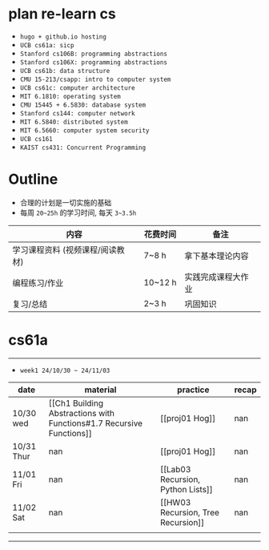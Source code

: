 # plan re-learn cs
- `hugo + github.io hosting`
- `UCB cs61a: sicp`
- `Stanford cs106B: programming abstractions`
- `Stanford cs106X: programming abstractions`
- `UCB cs61b: data structure`
- `CMU 15-213/csapp: intro to computer system`
- `UCB cs61c: computer architecture`
- `MIT 6.1810: operating system`
- `CMU 15445 + 6.5830: database system`
- `Stanford cs144: computer network`
- `MIT 6.5840: distributed system`
- `MIT 6.5660: computer system security`
- `UCB cs161`
- `KAIST cs431: Concurrent Programming`


# Outline
- 合理的计划是一切实施的基础
- 每周 `20~25h` 的学习时间, 每天 `3~3.5h`

| 内容                 | 花费时间    | 备注        |
| ------------------ | ------- | --------- |
| 学习课程资料 (视频课程/阅读教材) | 7~8 h   | 拿下基本理论内容  |
| 编程练习/作业            | 10~12 h | 实践完成课程大作业 |
| 复习/总结              | 2~3 h   | 巩固知识      |

# cs61a
---
- `week1 24/10/30 ~ 24/11/03`

| date       | material                                                             | practice                           | recap |
| ---------- | -------------------------------------------------------------------- | ---------------------------------- | ----- |
| 10/30 wed  | [[Ch1 Building Abstractions with Functions#1.7 Recursive Functions]] | [[proj01 Hog]]                     | nan   |
| 10/31 Thur | nan                                                                  | [[proj01 Hog]]                     | nan   |
| 11/01 Fri  | nan                                                                  | [[Lab03 Recursion, Python Lists]]  | nan   |
| 11/02 Sat  | nan                                                                  | [[HW03 Recursion, Tree Recursion]] | nan   |
|            |                                                                      |                                    |       |

---


